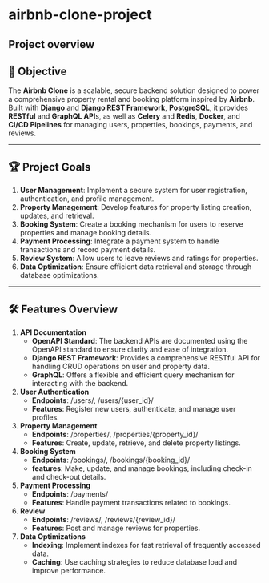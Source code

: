 # **airbnb-clone-project**

## **Project overview**

## 🚀 **Objective**
The **Airbnb Clone** is a scalable, secure backend solution designed to power a comprehensive property rental and booking platform inspired by **Airbnb**. Built with **Django** and **Django REST Framework**, **PostgreSQL**, it provides **RESTful** and **GraphQL API**s, as well as **Celery** and **Redis**, **Docker**, and **CI/CD Pipelines** for managing users, properties, bookings, payments, and reviews.  

----

## **🏆 Project Goals**
  
1. **User Management**: Implement a secure system for user registration, authentication, and profile management.
2. **Property Management**: Develop features for property listing creation, updates, and retrieval.
3. **Booking System**: Create a booking mechanism for users to reserve properties and manage booking details.
4. **Payment Processing**: Integrate a payment system to handle transactions and record payment details.
5. **Review System**: Allow users to leave reviews and ratings for properties.
6. **Data Optimization**: Ensure efficient data retrieval and storage through database optimizations.

----

## **🛠️ Features Overview**

1. **API Documentation** 
    - **OpenAPI Standard**: The backend APIs are documented using the OpenAPI standard to ensure clarity and ease of integration.
    - **Django REST Framework**: Provides a comprehensive RESTful API for handling CRUD operations on user and property data.
    - **GraphQL**: Offers a flexible and efficient query mechanism for interacting with the backend.
2. **User Authentication**
    - **Endpoints**: /users/, /users/{user_id}/
    - **Features**: Register new users, authenticate, and manage user profiles.
3.  **Property Management**
    - **Endpoints**: /properties/, /properties/{property_id}/
    - **Features**: Create, update, retrieve, and delete property listings.
4. **Booking System**
    - **Endpoints**: /bookings/, /bookings/{booking_id}/
    - **features**: Make, update, and manage bookings, including check-in and check-out details.
5. **Payment Processing**
    - **Endpoints**:  /payments/
    - **Features**: Handle payment transactions related to bookings.
6. **Review**
    - **Endpoints**: /reviews/, /reviews/{review_id}/
    - **Features**: Post and manage reviews for properties.
7. **Data Optimizations**
    - **Indexing**: Implement indexes for fast retrieval of frequently accessed data.
    - **Caching**: Use caching strategies to reduce database load and improve performance.
    


